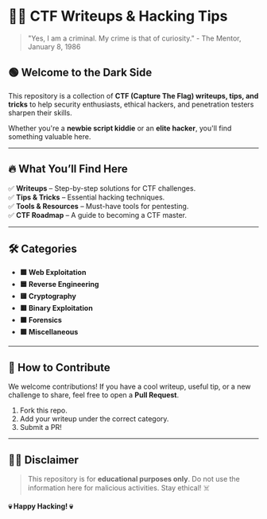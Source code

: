 # 🏴‍☠️ CTF Writeups & Hacking Tips

> "Yes, I am a criminal. My crime is that of curiosity." - The Mentor, January 8, 1986

## 🟢 Welcome to the Dark Side

This repository is a collection of **CTF (Capture The Flag) writeups, tips, and tricks** to help security enthusiasts, ethical hackers, and penetration testers sharpen their skills.

Whether you're a **newbie script kiddie** or an **elite hacker**, you'll find something valuable here. 

---

## 🔥 What You’ll Find Here

✅ **Writeups** – Step-by-step solutions for CTF challenges.  
✅ **Tips & Tricks** – Essential hacking techniques.  
✅ **Tools & Resources** – Must-have tools for pentesting.  
✅ **CTF Roadmap** – A guide to becoming a CTF master.  

---

## 🛠️ Categories

- **🟩 Web Exploitation**  
- **🟦 Reverse Engineering**  
- **🟨 Cryptography**  
- **🟥 Binary Exploitation**  
- **🟧 Forensics**  
- **🟪 Miscellaneous**  

---

## 🚀 How to Contribute

We welcome contributions! If you have a cool writeup, useful tip, or a new challenge to share, feel free to open a **Pull Request**.

1. Fork this repo.  
2. Add your writeup under the correct category.  
3. Submit a PR!  

---

## 🕵️‍♂️ Disclaimer

> This repository is for **educational purposes only**. Do not use the information here for malicious activities. Stay ethical! ☠️

**💀 Happy Hacking! 💀**
